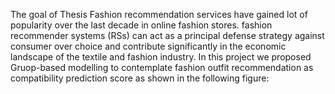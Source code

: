 The goal of Thesis Fashion recommendation services have gained lot of popularity over the last decade in online fashion stores. fashion recommender systems (RSs) can act as a principal defense strategy against consumer over choice and contribute significantly in the economic landscape of the textile and fashion industry. In this project we proposed Gruop-based modelling to contemplate fashion outfit recommendation as compatibility prediction score as shown in the following figure:
